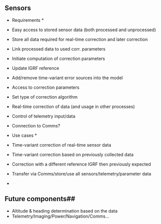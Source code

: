

## Sensors ##

* Requirements *

* Easy access to stored sensor data (both processed and unprocessed)
* Store all data required for real-time correction and later correction
* Link processed data to used corr. parameters
* Initiate computation of correction parameters
* Update IGRF reference
* Add/remove time-variant error sources into the model
* Access to correction parameters
* Set type of correction algorithm
* Real-time correction of data (and usage in other processes)
* Control of telemetry input/data
* Connection to Comms?


* Use cases *

* Time-variant correction of real-time sensor data
* Time-variant correction based on previously collected data
* Correction with a different reference IGRF then previously expected
* Transfer via Comms/store/use all sensors/telemetry/parameter data
* 


## Future components##

* Altitude & heading determination based on the data
* Telemetry/Imaging/Power/Navigation/Comms...
